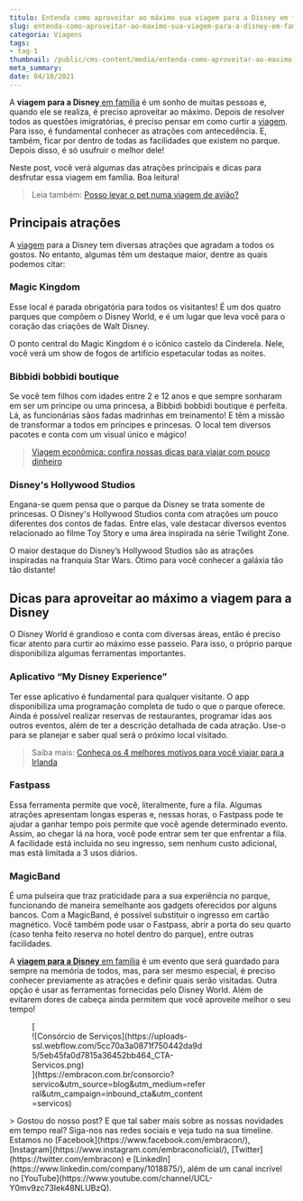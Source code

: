 ```yaml
---
titulo: Entenda como aproveitar ao máximo sua viagem para a Disney em família
slug: entenda-como-aproveitar-ao-maximo-sua-viagem-para-a-disney-em-familia
categoria: Viagens
tags:
- tag-1
thumbnail: /public/cms-content/media/entenda-como-aproveitar-ao-maximo-sua-viagem-para-a-disney-em-familia.jpg
meta_summary: 
date: 04/10/2021
---
```

A **viagem para a Disney**[ em família](https://www.embracon.com.br/blog/o-que-nao-pode-faltar-na-area-externa-da-casa-para-garantir-o-lazer-da-familia) é um sonho de muitas pessoas e, quando ele se realiza, é preciso aproveitar ao máximo. Depois de resolver todos as questões imigratórias, é preciso pensar em como curtir a [viagem](https://www.embracon.com.br/blog/saiba-como-montar-um-roteiro-de-viagem-em-7-passos). Para isso, é fundamental conhecer as atrações com antecedência. E, também, ficar por dentro de todas as facilidades que existem no parque. Depois disso, é só usufruir o melhor dele!

Neste post, você verá algumas das atrações principais e dicas para desfrutar essa viagem em família. Boa leitura!

> Leia também: [Posso levar o pet numa viagem de avião?](https://www.embracon.com.br/blog/posso-levar-o-pet-numa-viagem-de-aviao)

Principais atrações
-------------------

A [viagem](https://www.embracon.com.br/blog/consorcio-de-viagens-o-que-e-e-como-funciona) para a Disney tem diversas atrações que agradam a todos os gostos. No entanto, algumas têm um destaque maior, dentre as quais podemos citar:

### Magic Kingdom

Esse local é parada obrigatória para todos os visitantes! É um dos quatro parques que compõem o Disney World, e é um lugar que leva você para o coração das criações de Walt Disney.

O ponto central do Magic Kingdom é o icônico castelo da Cinderela. Nele, você verá um show de fogos de artifício espetacular todas as noites.

### Bibbidi bobbidi boutique

Se você tem filhos com idades entre 2 e 12 anos e que sempre sonharam em ser um príncipe ou uma princesa, a Bibbidi bobbidi boutique é perfeita. Lá, as funcionárias sãos fadas madrinhas em treinamento! E têm a missão de transformar a todos em príncipes e princesas. O local tem diversos pacotes e conta com um visual único e mágico!

> [Viagem econômica: confira nossas dicas para viajar com pouco dinheiro](https://www.embracon.com.br/blog/viagem-economica-confira-nossas-dicas-para-viajar-com-pouco-dinheiro)

### Disney's Hollywood Studios

Engana-se quem pensa que o parque da Disney se trata somente de princesas. O Disney's Hollywood Studios conta com atrações um pouco diferentes dos contos de fadas. Entre elas, vale destacar diversos eventos relacionado ao filme Toy Story e uma área inspirada na série Twilight Zone.

O maior destaque do Disney’s Hollywood Studios são as atrações inspiradas na franquia Star Wars. Ótimo para você conhecer a galáxia tão tão distante!

Dicas para aproveitar ao máximo a viagem para a Disney
------------------------------------------------------

O Disney World é grandioso e conta com diversas áreas, então é preciso ficar atento para curtir ao máximo esse passeio. Para isso, o próprio parque disponibiliza algumas ferramentas importantes.

### Aplicativo “My Disney Experience”

Ter esse aplicativo é fundamental para qualquer visitante. O app disponibiliza uma programação completa de tudo o que o parque oferece. Ainda é possível realizar reservas de restaurantes, programar idas aos outros eventos, além de ter a descrição detalhada de cada atração. Use-o para se planejar e saber qual será o próximo local visitado.

> Saiba mais: [Conheça os 4 melhores motivos para você viajar para a Irlanda](https://www.embracon.com.br/blog/conheca-os-4-melhores-motivos-para-voce-viajar-para-a-irlanda)

### Fastpass

Essa ferramenta permite que você, literalmente, fure a fila. Algumas atrações apresentam longas esperas e, nessas horas, o Fastpass pode te ajudar a ganhar tempo pois permite que você agende determinado evento. Assim, ao chegar lá na hora, você pode entrar sem ter que enfrentar a fila. A facilidade está incluída no seu ingresso, sem nenhum custo adicional, mas está limitada a 3 usos diários.

### MagicBand

É uma pulseira que traz praticidade para a sua experiência no parque, funcionando de maneira semelhante aos gadgets oferecidos por alguns bancos. Com a MagicBand, é possível substituir o ingresso em cartão magnético. Você também pode usar o Fastpass, abrir a porta do seu quarto (caso tenha feito reserva no hotel dentro do parque), entre outras facilidades.

A [**viagem para a Disney** em família](https://www.embracon.com.br/blog/viagem-em-familia-4-dicas-para-agradar-a-todos) é um evento que será guardado para sempre na memória de todos, mas, para ser mesmo especial, é preciso conhecer previamente as atrações e definir quais serão visitadas. Outra opção é usar as ferramentas fornecidas pelo Disney World. Além de evitarem dores de cabeça ainda permitem que você aproveite melhor o seu tempo!

<figure class="w-richtext-figure-type-image w-richtext-align-center" style="max-width:310px">[<div>![Consórcio de Serviços](https://uploads-ssl.webflow.com/5cc70a3a0871f750442da9d5/5eb45fa0d7815a36452bb464_CTA-Servicos.png)</div>](https://embracon.com.br/consorcio?servico&utm_source=blog&utm_medium=referral&utm_campaign=inbound_cta&utm_content=servicos)</figure>> Gostou do nosso post? E que tal saber mais sobre as nossas novidades em tempo real? Siga-nos nas redes sociais e veja tudo na sua timeline. Estamos no [Facebook](https://www.facebook.com/embracon/), [Instagram](https://www.instagram.com/embraconoficial/), [Twitter](https://twitter.com/embracon) e [LinkedIn](https://www.linkedin.com/company/1018875/), além de um canal incrível no [YouTube](https://www.youtube.com/channel/UCL-Y0mv9zc73Iek48NLUBzQ).
